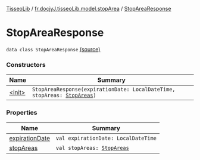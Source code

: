 [TisseoLib](../../index.md) / [fr.docjyJ.tisseoLib.model.stopArea](../index.md) / [StopAreaResponse](./index.md)

# StopAreaResponse

`data class StopAreaResponse` [(source)](https://github.com/docjyJ/TisseoLib/tree/master/src/main/kotlin/fr/docjyJ/tisseoLib/model/stopArea/StopAreaResponse.kt#L5)

### Constructors

| Name | Summary |
|---|---|
| [&lt;init&gt;](-init-.md) | `StopAreaResponse(expirationDate: LocalDateTime, stopAreas: `[`StopAreas`](../-stop-areas/index.md)`)` |

### Properties

| Name | Summary |
|---|---|
| [expirationDate](expiration-date.md) | `val expirationDate: LocalDateTime` |
| [stopAreas](stop-areas.md) | `val stopAreas: `[`StopAreas`](../-stop-areas/index.md) |
